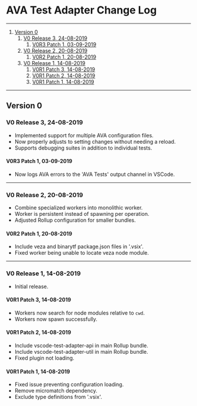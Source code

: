 # AVA Test Adapter Change Log

---

1. [Version 0](#version-0)
    1. [V0 Release 3, 24-08-2019](#v0-release-3-24-08-2019)
        1. [V0R3 Patch 1, 03-09-2019](#v0r3-patch-1-03-09-2019)
    2. [V0 Release 2, 20-08-2019](#v0-release-2-20-08-2019)
        1. [V0R2 Patch 1, 20-08-2019](#v0r2-patch-1-20-08-2019)
    3. [V0 Release 1, 14-08-2019](#v0-release-1-14-08-2019)
        1. [V0R1 Patch 3, 14-08-2019](#v0r1-patch-3-14-08-2019)
        2. [V0R1 Patch 2, 14-08-2019](#v0r1-patch-2-14-08-2019)
        3. [V0R1 Patch 1, 14-08-2019](#v0r1-patch-1-14-08-2019)

---

## Version 0

### V0 Release 3, 24-08-2019

- Implemented support for multiple AVA configuration files.
- Now properly adjusts to setting changes without needing a reload.
- Supports debugging suites in addition to individual tests.

#### V0R3 Patch 1, 03-09-2019

- Now logs AVA errors to the 'AVA Tests' output channel in VSCode.

---

### V0 Release 2, 20-08-2019

- Combine specialized workers into monolithic worker.
- Worker is persistent instead of spawning per operation.
- Adjusted Rollup configuration for smaller bundles.

#### V0R2 Patch 1, 20-08-2019

- Include veza and binarytf package.json files in '.vsix'.
- Fixed worker being unable to locate veza node module.

---

### V0 Release 1, 14-08-2019

- Initial release.

#### V0R1 Patch 3, 14-08-2019

- Workers now search for node modules relative to `cwd`.
- Workers now spawn successfully.

#### V0R1 Patch 2, 14-08-2019

- Include vscode-test-adapter-api in main Rollup bundle.
- Include vscode-test-adapter-util in main Rollup bundle.
- Fixed plugin not loading.

#### V0R1 Patch 1, 14-08-2019

- Fixed issue preventing configuration loading.
- Remove micromatch dependency.
- Exclude type definitions from '.vsix'.
